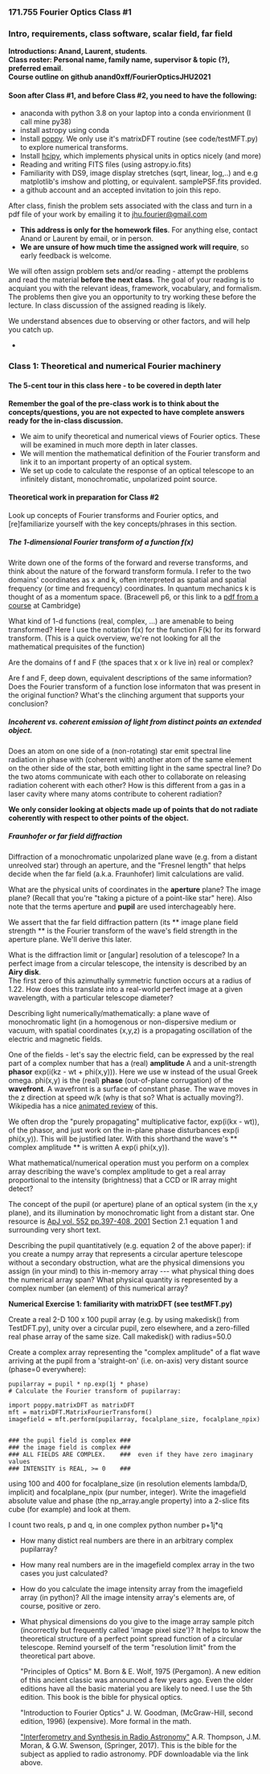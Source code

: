 ### 171.755  Fourier Optics Class #1
###  Intro, requirements, class software, scalar field, far field

**Introductions: Anand, Laurent, students**.  
**Class roster:	Personal name, family name, supervisor & topic (?), preferred email**.   
**Course outline on github anand0xff/FourierOpticsJHU2021**

#### Soon after Class #1, and before Class #2, you need to have the following: 

- anaconda with python 3.8 on your laptop into a conda envirionment (I call mine py38)
- install astropy using conda
- Install [poppy](https://poppy-optics.readthedocs.io/en/stable/installation.html).  We only use it's matrixDFT routine (see code/testMFT.py) to explore numerical transforms.
- Install [hcipy](https://github.com/ehpor/hcipy), which implements physical units in optics nicely (and more)
- Reading and writing FITS files (using astropy.io.fits)
- Familiarity with DS9, image display stretches (sqrt, linear, log,..) and e.g
  matplotlib's imshow and plotting, or equivalent.  samplePSF.fits provided.
- a github account and an accepted invitation to join this repo.

After class, finish the problem sets associated with the class and turn in a
pdf file of your work by emailing it to jhu.fourier@gmail.com

- **This address is only for the homework files**. For anything else,
contact Anand or Laurent by email, or in person.
- **We are unsure of how much time the assigned work will require**, so early feedback is welcome.
	
	

We will often assign problem sets and/or reading - 
attempt the problems and read the material **before the next class**.
The goal of your reading is to acquiant you with the relevant ideas, framework,
vocabulary, and formalism.  The problems then give you an opportunity to try working
these before the lecture.  In class discussion of the assigned reading is likely.

We understand absences due to observing or other factors, and will help you catch up.

-

### Class 1: Theoretical and numerical Fourier machinery 
#### The 5-cent tour in this class here  - to be covered in depth later

**Remember the goal of the pre-class work is to think about the
  concepts/questions, you are not expected to have complete answers ready for the 
  in-class discussion.**

- We aim to unify theoretical and numerical views of Fourier optics.  These
  will be examined in much more depth in later classes.
- We will mention the mathematical definition of the Fourier transform and link
  it to an important property of an optical system.
- We set up code to calculate the response of an optical telescope to an
  infinitely distant, monochromatic, unpolarized  point source.


#### Theoretical work in preparation for Class #2
	
Look up concepts of Fourier transforms and Fourier optics, and [re]familiarize
yourself with the key concepts/phrases in this section.
##### The 1-dimensional Fourier transform of a function f(x)

   Write down one of the forms of the forward and reverse transforms, and think
   about the nature of the forward transform formula.  I refer to the two
   domains' coordinates as x and k, often interpreted as spatial and spatial
   frequency (or time and frequency)  coordinates.  In quantum mechanics k is
   thought of as a momentum space.  (Bracewell p6, or this link to a [pdf from
   a
   course](https://www2.ph.ed.ac.uk/~wjh/teaching/Fourier/documents/properties.pdf)
   at Cambridge)
	
   What kind of 1-d functions (real, complex, ...) are amenable to being
   transformed?  Here I use the notation f(x) for the function F(k) for its
   forward transform.  (This is a quick overview, we're not looking for all the
   mathematical prequisites of the function)
    
   Are the domains of f and F (the spaces that x or k live in) real or complex?

   Are f and F, deep down, equivalent descriptions of the same information?
   Does the Fourier transform of a function lose informaton that was present in
   the original function?   What's the clinching argument that supports your
   conclusion?
	
##### Incoherent vs. coherent emission of light from distinct points an extended object.

   Does an atom on one side of a (non-rotating) star emit spectral line
   radiation in phase with (coherent with) another atom of the same element on
   the other side of the star, both emitting light in the same spectral line?
   Do the two atoms communicate with each other to collaborate on releasing
   radiation coherent with each other? How is this different from a gas in a
   laser cavity where many atoms contribute to coherent radiation?

 **We only consider looking at objects made up of points that do not radiate
    coherently with respect to other points of the object.**
    
    
##### Fraunhofer or far field diffraction 

   Diffraction of a monochromatic unpolarized plane wave (e.g. from a distant
   unreolved star) through an aperture, and the "Fresnel length" that helps
   decide when the far field (a.k.a. Fraunhofer) limit calculations are valid.  

   What are the physical units of coordinates in the **aperture** plane?  The
   image plane?  (Recall that you're "taking a picture of a point-like star"
   here).  Also note that the terms aperture and **pupil** are used
   interchageably here.


   We assert that the far field diffraction pattern (its ** image plane field
   strength ** is the Fourier transform of the wave's field strength in the
   aperture plane.  We'll derive this later.

   What is the diffraction limit or [angular] resolution of a telescope?  In a
   perfect image from a circular telescope, the intensity is described by an **Airy disk**.  
   The first zero of this azimuthally symmetric function occurs
   at a radius of 1.22.  How does this translate into a real-world perfect
   image at a given wavelength, with a particular telescope diameter?

   Describing light numerically/mathematically: a plane wave of monochromatic
   light (in a homogenous or non-dispersive medium or vacuum, with spatial
   coordinates (x,y,z) is a propagating oscillation of the electric and magnetic
   fields.  
   
   One of the fields - let's say the electric field,  can be expressed by the
   real part of a complex number that has a (real) **amplitude**  A and a
   unit-strength **phasor** exp(i(kz - wt + phi(x,y))).  Here we use w
   instead of the usual Greek omega. phi(x,y) is the (real) **phase**
   (out-of-plane corrugation) of the **wavefront**.  A wavefront is a
   surface of constant phase.  The wave moves in the z direction at
   speed w/k (why is that so? What is actually moving?).
   Wikipedia has a nice [animated review](https://en.wikipedia.org/wiki/Plane_wave)
   of this.

   We often drop the "purely propagating" multiplicative factor, exp(i(kx - wt)),
   of the phasor, and just work on the in-plane phase disturbances exp(i
   phi(x,y)).  This will be justified later.  With this shorthand the wave's 
   ** complex amplitude ** is written  A exp(i phi(x,y)).
    
   What mathematical/numerical operation must you perform on a complex array
   describing the wave's complex amplitude to get a real array proportional to
   the intensity (brightness) that a CCD or IR array might detect?
			
   The concept of the pupil (or aperture) plane of an optical system (in the
   x,y plane), and its illumination by monochromatic light from a distant star.
   One resource is [ApJ vol.  552 pp.397-408,
   2001](https://ui.adsabs.harvard.edu/#abs/2001ApJ...552..397S/abstract)
   Section 2.1 equation 1 and surrounding very short text.
	
   Describing the pupil quantitatively (e.g. equation 2 of the above paper):  if
   you create a numpy array that represents a circular aperture telescope
   without a secondary obstruction, what are the physical dimensions you assign
   (in your mind) to this in-memory array --- what physical thing does the
   numerical array span?  What physical quantity is represented by a complex
   number (an element) of this numerical array?
   
   
   	
   **Numerical Exercise 1: familiarity with matrixDFT (see testMFT.py)** 
   
   Create a real 2-D 100 x 100 pupil array
   (e.g. by using makedisk() from TestDFT.py), unity over a
   circular pupil, zero elsewhere, and a zero-filled
   real phase array of the same size.  Call makedisk() with radius=50.0
	
   Create a complex array representing the "complex amplitude" of a flat wave
   arriving at the pupil from a 'straight-on' (i.e. on-axis) very distant
   source (phase=0 everywhere): 
	
   	pupilarray = pupil * np.exp(1j * phase)
	# Calculate the Fourier transform of pupilarray:

  	import poppy.matrixDFT as matrixDFT
  	mft = matrixDFT.MatrixFourierTransform()
  	imagefield = mft.perform(pupilarray, focalplane_size, focalplane_npix)
  	
  
  	### the pupil field is complex ###
  	### the image field is complex ###
  	### ALL FIELDS ARE COMPLEX.    ###  even if they have zero imaginary values
  	### INTENSITY is REAL, >= 0    ###
	    
   using 100 and 400 for focalplane_size (in resolution elements lambda/D, implicit) and focalplane_npix (pur number, integer).  Write the
   imagefield absolute value and phase (the np_array.angle property) into a
   2-slice fits cube (for example)  and look at them.  
   
   I count two reals, p and q, in one complex python number p+1j*q

- How many distict real numbers are there in an arbitrary complex pupilarray?
- How many real numbers are in the imagefield complex array in the two cases
  you just calculated?

-  How do you calculate the image intensity array from the imagefield array
   (in python)?  All the image intensity array's elements are, of course, positive or zero.
	
-  What physical dimensions do you give to the image array sample pitch
   (incorrectly but frequently called 'image pixel size')?  It helps to know
   the theoretical structure of a perfect point spread function of a circular
   telescope.  Remind yourself of the term "resolution limit" from the
   theoretical part above.
   
   
   
    "Principles of Optics" M. Born & E. Wolf, 1975 (Pergamon).  A new edition
    of this ancient classic was announced a few years ago. Even the older
    editions have all the basic material you are likely to need. I use the 5th
    edition.  This book is the bible for physical optics.
    
    "Introduction to Fourier Optics" J. W. Goodman, (McGraw-Hill, second edition,
    1996) (expensive). More formal in the math.
    
    ["Interferometry and Synthesis in Radio
    Astronomy"](http://adsabs.harvard.edu/abs/2017isra.book.....T) A.R.
    Thompson, J.M. Moran, & G.W. Swenson, (Springer, 2017). This is the bible
    for the subject as applied to radio astronomy. PDF downloadable via the
    link above.

